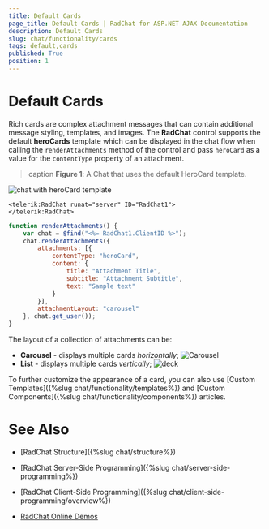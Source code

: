 ```yaml
---
title: Default Cards 
page_title: Default Cards | RadChat for ASP.NET AJAX Documentation
description: Default Cards 
slug: chat/functionality/cards
tags: default,cards
published: True
position: 1
---
```


# Default Cards

Rich cards are complex attachment messages that can contain additional message styling, templates, and images. The **RadChat** control supports the default **heroCards** template which can be displayed in the chat flow when calling the `renderAttachments` method of the control and pass `heroCard` as a value for the `contentType` property of an attachment.

>caption **Figure 1**: A Chat that uses the default HeroCard template.

![chat with heroCard template](images/herocard-template.png)

````ASPX
<telerik:RadChat runat="server" ID="RadChat1">
</telerik:RadChat>
 ````

````JavaScript
function renderAttachments() {
    var chat = $find("<%= RadChat1.ClientID %>");
    chat.renderAttachments({
        attachments: [{
            contentType: "heroCard",
            content: {
                title: "Attachment Title",
                subtitle: "Attachment Subtitle",
                text: "Sample text"
            }
        }],
        attachmentLayout: "carousel"
    }, chat.get_user());
}
````

The layout of a collection of attachments can be: 
* **Carousel** - displays multiple cards *horizontally*;
    ![Carousel](images/Carousel.png)
* **List** - displays multiple cards *vertically*; 
    ![deck](images/deck.png)

To further customize the appearance of a card, you can also use [Custom Templates]({%slug chat/functionality/templates%}) and [Custom Components]({%slug chat/functionality/components%}) articles.

# See Also

 * [RadChat Structure]({%slug chat/structure%})

 * [RadChat Server-Side Programming]({%slug chat/server-side-programming%})

 * [RadChat Client-Side Programming]({%slug chat/client-side-programming/overview%})

 * [RadChat Online Demos](http://demos.telerik.com/aspnet-ajax/chat/overview/defaultcs.aspx)

 